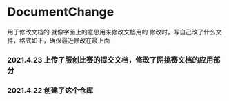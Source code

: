 # DocumentChange
用于修改文档的
就像字面上的意思用来修改文档用的
修改时，写自己改了什么文件，格式如下，确保最近修改在最上面

### 2021.4.23 上传了服创比赛的提交文档，修改了网挑赛文档的应用部分

### 2021.4.22 创建了这个仓库

